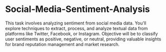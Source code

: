 # Social-Media-Sentiment-Analysis
This task involves analyzing sentiment from social media data. You'll explore techniques to extract, process, and analyze textual data from platforms like Twitter, Facebook, or Instagram.  Objective will be to classify user sentiments as positive, negative, or neutral, providing valuable insights for brand reputation management and market research.
